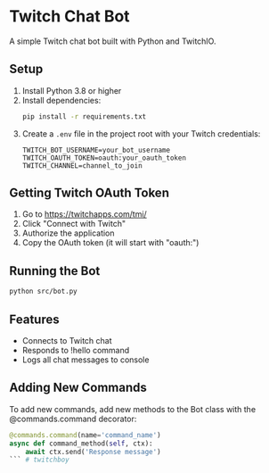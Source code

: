 # Twitch Chat Bot

A simple Twitch chat bot built with Python and TwitchIO.

## Setup

1. Install Python 3.8 or higher
2. Install dependencies:
   ```bash
   pip install -r requirements.txt
   ```
3. Create a `.env` file in the project root with your Twitch credentials:
   ```
   TWITCH_BOT_USERNAME=your_bot_username
   TWITCH_OAUTH_TOKEN=oauth:your_oauth_token
   TWITCH_CHANNEL=channel_to_join
   ```

## Getting Twitch OAuth Token

1. Go to https://twitchapps.com/tmi/
2. Click "Connect with Twitch"
3. Authorize the application
4. Copy the OAuth token (it will start with "oauth:")

## Running the Bot

```bash
python src/bot.py
```

## Features

- Connects to Twitch chat
- Responds to !hello command
- Logs all chat messages to console

## Adding New Commands

To add new commands, add new methods to the Bot class with the @commands.command decorator:

```python
@commands.command(name='command_name')
async def command_method(self, ctx):
    await ctx.send('Response message')
``` # twitchboy
